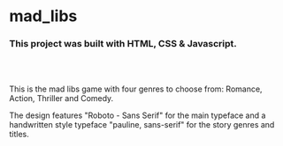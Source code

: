 # mad_libs
<h3>This project was built with HTML, CSS & Javascript.</h3>
<br>
<a href="https://pdasilva89.github.io/mad_libs/"><img  src="" alt=""></a>
<br>
<br>
<p>This is the mad libs game with four genres to choose from: Romance, Action, Thriller and Comedy.</p> 

<p>The design features "Roboto - Sans Serif" for the main typeface and a handwritten style typeface "pauline, sans-serif" for the story genres and titles.</p>
